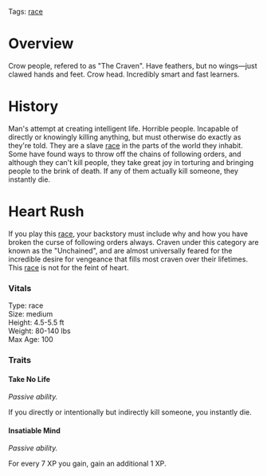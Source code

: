 Tags: [race](Races)

# Overview

Crow people, refered to as "The Craven". Have feathers, but no wings—just clawed hands and feet. Crow head. Incredibly smart and fast learners.

# History

Man's attempt at creating intelligent life. Horrible people. Incapable of directly or knowingly killing anything, but must otherwise do exactly as they're told. They are a slave [race](Races) in the parts of the world they inhabit. Some have found ways to throw off the chains of following orders, and although they can't kill people, they take great joy in torturing and bringing people to the brink of death. If any of them actually kill someone, they instantly die.

# Heart Rush

If you play this [race](Races), your backstory must include why and how you have broken the curse of following orders always. Craven under this category are known as the "Unchained", and are almost universally feared for the incredible desire for vengeance that fills most craven over their lifetimes. This [race](Races) is not for the feint of heart.

### Vitals
Type: race  
Size: medium  
Height: 4.5-5.5 ft  
Weight: 80-140 lbs  
Max Age: 100  

### Traits

#### Take No Life
*Passive ability.*

If you directly or intentionally but indirectly kill someone, you instantly die. 

#### Insatiable Mind
*Passive ability.*

For every 7 XP you gain, gain an additional 1 XP.
